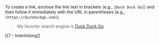 To create a link, enclose the link text in brackets (e.g., `[Duck Duck Go]`) and then follow it immediately with the URL in parentheses (e.g., `(https://duckduckgo.com)`).

> My favorite search engine is [Duck Duck Go](https://duckduckgo.com).


[[7 - Interlinking]]

